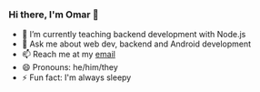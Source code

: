 ### Hi there, I'm Omar 👋

- 🌱 I’m currently teaching backend development with Node.js
- 💬 Ask me about web dev, backend and Android development
- 📫 Reach me at my [email](mailto:omarolmedoferrer@hotmail.com)
- 😄 Pronouns: he/him/they
- ⚡ Fun fact: I'm always sleepy


<!--
**StratocasterOO/StratocasterOO** is a ✨ _special_ ✨ repository because its `README.md` (this file) appears on your GitHub profile.

Here are some ideas to get you started:

- 🔭 I’m currently working on ...
- 👯 I’m looking to collaborate on ...
- 🤔 I’m looking for help with ...
-->
